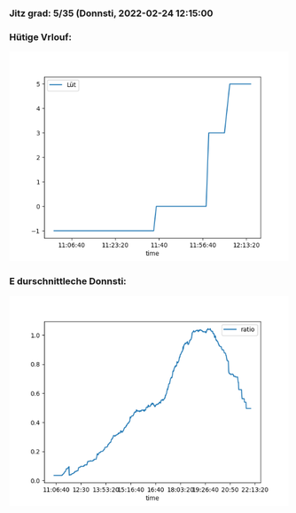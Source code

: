 ### Jitz grad: 5/35 (Donnsti, 2022-02-24 12:15:00

### Hütige Vrlouf:
![Graph](Today.png)

### E durschnittleche Donnsti:
![Graph](Donnsti.png)